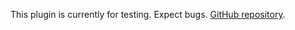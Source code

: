 This plugin is currently for testing. Expect bugs. [GitHub repository](https://github.com/PassiveModding/Meddle).